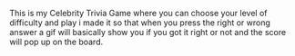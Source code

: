 

This is my Celebrity Trivia Game  where you can choose your level of difficulty and play i made it so that when you press the right or wrong
answer a gif will basically show you if you got it right or not and the score will pop up on the board. 
